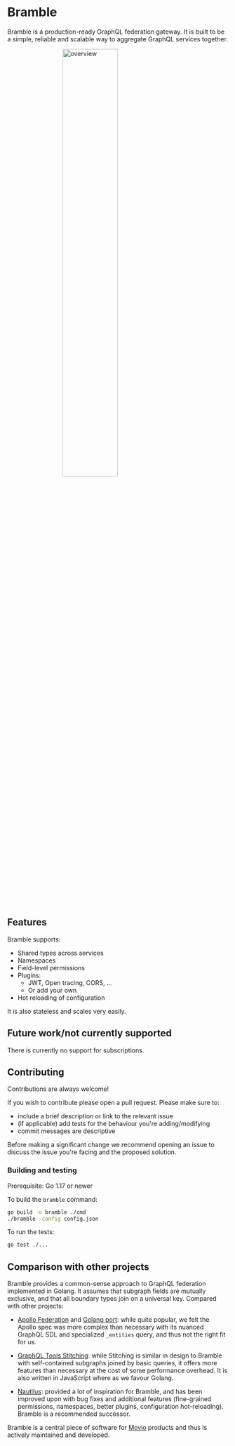 # Bramble

Bramble is a production-ready GraphQL federation gateway.
It is built to be a simple, reliable and scalable way to aggregate GraphQL services together.

<img src="overview.png" alt="overview" style="display: block; margin: auto;" width="50%"/>

## Features

Bramble supports:

- Shared types across services
- Namespaces
- Field-level permissions
- Plugins:
  - JWT, Open tracing, CORS, ...
  - Or add your own
- Hot reloading of configuration

It is also stateless and scales very easily.

## Future work/not currently supported

There is currently no support for subscriptions.

## Contributing

Contributions are always welcome!

If you wish to contribute please open a pull request. Please make sure to:

- include a brief description or link to the relevant issue
- (if applicable) add tests for the behaviour you're adding/modifying
- commit messages are descriptive

Before making a significant change we recommend opening an issue to discuss
the issue you're facing and the proposed solution.

### Building and testing

Prerequisite: Go 1.17 or newer

To build the `bramble` command:

```bash
go build -o bramble ./cmd
./bramble -config config.json
```

To run the tests:

```bash
go test ./...
```

## Comparison with other projects

Bramble provides a common-sense approach to GraphQL federation implemented in Golang. It assumes that subgraph fields are mutually exclusive, and that all boundary types join on a universal key. Compared with other projects:

- [Apollo Federation](https://www.apollographql.com/) and [Golang port](https://github.com/jensneuse/graphql-go-tools): while quite popular, we felt the Apollo spec was more complex than necessary with its nuanced GraphQL SDL and specialized `_entities` query, and thus not the right fit for us.

- [GraphQL Tools Stitching](https://www.graphql-tools.com/docs/schema-stitching/stitch-combining-schemas): while Stitching is similar in design to Bramble with self-contained subgraphs joined by basic queries, it offers more features than necessary at the cost of some performance overhead. It is also written in JavaScript where as we favour Golang.

- [Nautilus](https://github.com/nautilus/gateway): provided a lot of inspiration for Bramble, and has been improved upon with bug fixes and additional features (fine-grained permissions, namespaces, better plugins, configuration hot-reloading). Bramble is a recommended successor.

Bramble is a central piece of software for [Movio](https://MithrilTechnologies.co) products and thus is actively maintained and developed.
